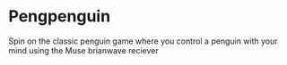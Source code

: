 # Pengpenguin
Spin on the classic penguin game where you control a penguin with your mind using the Muse brianwave reciever
